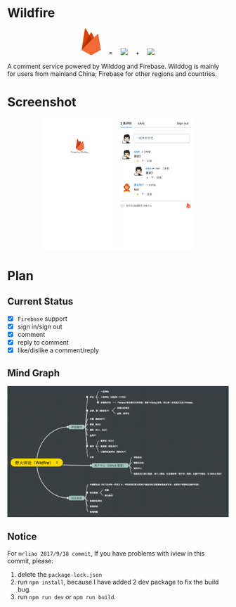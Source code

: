 # Wildfire

<p align="center">
  <img src="./resources/wildfire-logo.svg" height="60">
  <span>&emsp;=&emsp;</span>
  <img src="https://img.wdstatic.cn/www-nd/images/logoNew-fdaaab5abe.svg" height="40">
  <span>&emsp;+&emsp;</span>
  <img src="https://firebase.google.com/_static/4273b0fc6c/images/firebase/lockup.png" height="45">
</p>

A comment service powered by Wilddog and Firebase. Wilddog is mainly for users from mainland China; Firebase for other regions and countries.

# Screenshot

<p align="center">
  <img src="./resources/screenshot-0.png" height="300">
  <img src="./resources/screenshot-1.png" height="300">
</p>

# Plan

## Current Status

- [x] `Firebase` support
- [x] sign in/sign out
- [x] comment
- [x] reply to comment
- [x] like/dislike a comment/reply

## Mind Graph

![](./resources/mind%20graph.png)

## Notice

For `mrliao 2017/9/18 commit`, If you have problems with iview in this commit, please:

1. delete the `package-lock.json`
2. run `npm install`, because I have added 2 dev package to fix the build bug.
3. run `npm run dev` or `npm run build`.
